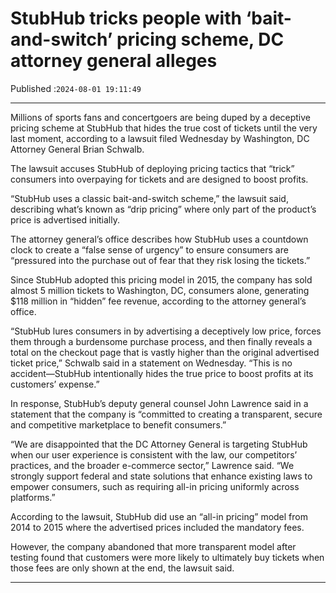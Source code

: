 # StubHub tricks people with ‘bait-and-switch’ pricing scheme, DC attorney general alleges

Published :`2024-08-01 19:11:49`

---

Millions of sports fans and concertgoers are being duped by a deceptive pricing scheme at StubHub that hides the true cost of tickets until the very last moment, according to a lawsuit filed Wednesday by Washington, DC Attorney General Brian Schwalb.

The lawsuit accuses StubHub of deploying pricing tactics that “trick” consumers into overpaying for tickets and are designed to boost profits.

“StubHub uses a classic bait-and-switch scheme,” the lawsuit said, describing what’s known as “drip pricing” where only part of the product’s price is advertised initially.

The attorney general’s office describes how StubHub uses a countdown clock to create a “false sense of urgency” to ensure consumers are “pressured into the purchase out of fear that they risk losing the tickets.”

Since StubHub adopted this pricing model in 2015, the company has sold almost 5 million tickets to Washington, DC, consumers alone, generating $118 million in “hidden” fee revenue, according to the attorney general’s office.

“StubHub lures consumers in by advertising a deceptively low price, forces them through a burdensome purchase process, and then finally reveals a total on the checkout page that is vastly higher than the original advertised ticket price,” Schwalb said in a statement on Wednesday. “This is no accident—StubHub intentionally hides the true price to boost profits at its customers’ expense.”

In response, StubHub’s deputy general counsel John Lawrence said in a statement that the company is “committed to creating a transparent, secure and competitive marketplace to benefit consumers.”

“We are disappointed that the DC Attorney General is targeting StubHub when our user experience is consistent with the law, our competitors’ practices, and the broader e-commerce sector,” Lawrence said. “We strongly support federal and state solutions that enhance existing laws to empower consumers, such as requiring all-in pricing uniformly across platforms.”

According to the lawsuit, StubHub did use an “all-in pricing” model from 2014 to 2015 where the advertised prices included the mandatory fees.

However, the company abandoned that more transparent model after testing found that customers were more likely to ultimately buy tickets when those fees are only shown at the end, the lawsuit said.

---

